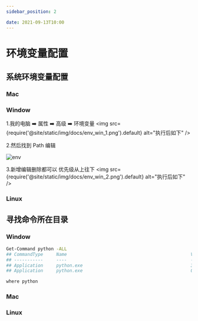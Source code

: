 ```yaml
---
sidebar_position: 2

date: 2021-09-13T10:00
---
```


# 环境变量配置

## 系统环境变量配置

### Mac

### Window

1.我的电脑 ➡️ 属性 ➡️ 高级 ➡️ 环境变量
<img
src={require('@site/static/img/docs/env_win_1.png').default}
alt="执行后如下"
/>

2.然后找到 Path 编辑

![env](https://exp-picture.cdn.bcebos.com/5e615d715fdb3620d2cf533dabc5260f89358d49.jpg?x-bce-process=image%2Fresize%2Cm_lfit%2Cw_500%2Climit_1%2Fformat%2Cf_auto%2Fquality%2Cq_80)

3.新增编辑删除都可以 优先级从上往下
<img
src={require('@site/static/img/docs/env_win_2.png').default}
alt="执行后如下"
/>

### Linux

## 寻找命令所在目录

### Window

```bash title="PowerShell"
Get-Command python -ALL
## CommandType     Name                                               Version    Source
## -----------     ----                                               -------    ------
## Application     python.exe                                         3.10.51... D:\Python\Python310\python.exe
## Application     python.exe                                         0.0.0.0    C:\Users\*\AppData\Local\Microsoft\Wi...

```

```bash title="CMD"
where python
```

### Mac

### Linux

